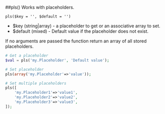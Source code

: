 ##pls()
Works with placeholders.

```pls($key = '', $default = '')```

- $key (string|array) - a placeholder to get or an associative array to set.
- $default (mixed) - Default value if the placeholder does not exist.

If no arguments are passed the function return an array of all stored placeholders.
```php
# Get a placeholder
$val = pls('my.Placeholder', 'Default value');

# Set placeholder
pls(array('my.Placeholder'=>'value'));

# Set multiple placeholders
pls([
    'my.Placeholder1'=>'value1',
    'my.Placeholder2'=>'value2',
    'my.Placeholder3'=>'value3',
]);
```